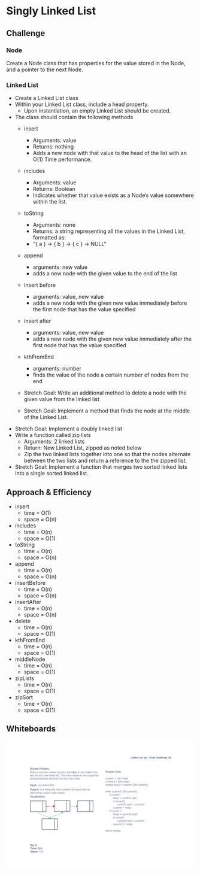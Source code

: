 # Singly Linked List

## Challenge

### Node

Create a Node class that has properties for the value stored in the Node, and a pointer to the next Node.

### Linked List

- Create a Linked List class
- Within your Linked List class, include a head property.
  - Upon instantiation, an empty Linked List should be created.
- The class should contain the following methods
  - insert
    - Arguments: value
    - Returns: nothing
    - Adds a new node with that value to the head of the list with an O(1) Time performance.
  - includes
    - Arguments: value
    - Returns: Boolean
    - Indicates whether that value exists as a Node’s value somewhere within the list.
  - toString
    - Arguments: none
    - Returns: a string representing all the values in the Linked List, formatted as:
    - "{ a } -> { b } -> { c } -> NULL"
  - append
    - arguments: new value
    - adds a new node with the given value to the end of the list
  - insert before
    - arguments: value, new value
    - adds a new node with the given new value immediately before the first node that has the value specified
  - insert after
    - arguments: value, new value
    - adds a new node with the given new value immediately after the first node that has the value specified
  - kthFromEnd
    - arguments: number
    - finds the value of the node a certain number of nodes from the end

  - Stretch Goal: Write an additional method to delete a node with the given value from the linked list
  - Stretch Goal: Implement a method that finds the node at the middle of the Linked List.
- Stretch Goal: Implement a doubly linked list
- Write a function called zip lists
  - Arguments: 2 linked lists
  - Return: New Linked List, zipped as noted below
  - Zip the two linked lists together into one so that the nodes alternate between the two lists and return a reference to the the zipped list.
- Stretch Goal: Implement a function that merges two sorted linked lists into a single sorted linked list.

## Approach & Efficiency

- insert
  - time = O(1)
  - space = O(n)
- includes
  - time = O(n)
  - space = O(1)
- toString
  - time = O(n)
  - space = O(n)
- append
  - time = O(n)
  - space = O(n)
- insertBefore
  - time = O(n)
  - space = O(n)
- insertAfter
  - time = O(n)
  - space = O(n)
- delete
  - time = O(n)
  - space = O(1)
- kthFromEnd
  - time = O(n)
  - space = O(1)
- middleNode
  - time = O(n)
  - space = O(1)
- zipLists
  - time = O(n)
  - space = O(1)
- zipSort
  - time = O(n)
  - space = O(1)

## Whiteboards

![Whiteboard for zipLists challenge](./assets/linked-list-zip.png)
